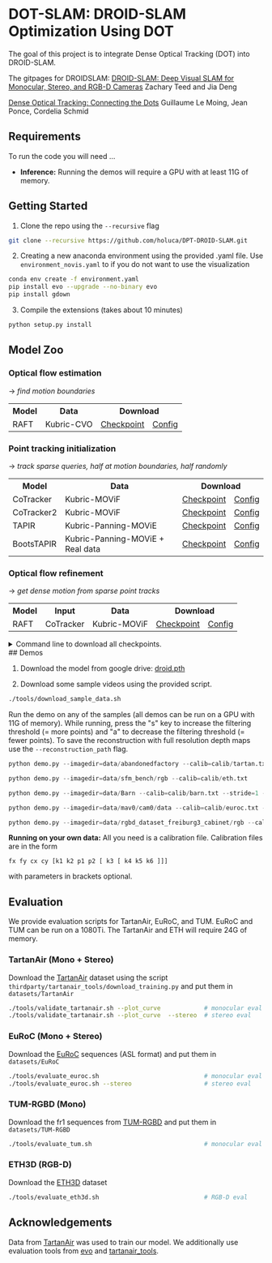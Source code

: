 # DOT-SLAM: DROID-SLAM Optimization Using DOT

The goal of this project is to integrate Dense Optical Tracking (DOT) into DROID-SLAM. 

The gitpages for DROIDSLAM: 
[DROID-SLAM: Deep Visual SLAM for Monocular, Stereo, and RGB-D Cameras](https://arxiv.org/abs/2108.10869](https://github.com/princeton-vl/DROID-SLAM))  
Zachary Teed and Jia Deng

[Dense Optical Tracking: Connecting the Dots](https://github.com/16lemoing/dot)
Guillaume Le Moing, Jean Ponce, Cordelia Schmid


## Requirements

To run the code you will need ...
* **Inference:** Running the demos will require a GPU with at least 11G of memory. 

## Getting Started
1. Clone the repo using the `--recursive` flag
```Bash
git clone --recursive https://github.com/holuca/DPT-DROID-SLAM.git
```

2. Creating a new anaconda environment using the provided .yaml file. Use `environment_novis.yaml` to if you do not want to use the visualization
```Bash
conda env create -f environment.yaml
pip install evo --upgrade --no-binary evo
pip install gdown
```

3. Compile the extensions (takes about 10 minutes)
```Bash
python setup.py install
```


## Model Zoo

### Optical flow estimation
&rarr; *find motion boundaries*

<table>
  <tr>
    <th colspan="1">Model</th>
    <th colspan="1">Data</th>
    <th colspan="2">Download</th>
  </tr>
  <tr>
    <td>RAFT</td>
    <td>Kubric-CVO</td>
    <td><a href="https://huggingface.co/16lemoing/dot/resolve/main/cvo_raft_patch_8.pth">Checkpoint</a></td>
    <td><a href="https://github.com/16lemoing/dot/blob/main/configs/raft_patch_8.json">Config</a></td>
  </tr>
</table>

### Point tracking initialization
&rarr; *track sparse queries, half at motion boundaries, half randomly*

<table>
  <tr>
    <th colspan="1">Model</th>
    <th colspan="1">Data</th>
    <th colspan="2">Download</th>
  </tr>
  <tr>
    <td>CoTracker</td>
    <td>Kubric-MOViF</td>
    <td><a href="https://huggingface.co/16lemoing/dot/resolve/main/movi_f_cotracker_patch_4_wind_8.pth">Checkpoint</a></td>
    <td><a href="https://github.com/16lemoing/dot/blob/main/configs/cotracker_patch_4_wind_8.json">Config</a></td>
  </tr>
  <tr>
    <td>CoTracker2</td>
    <td>Kubric-MOViF</td>
    <td><a href="https://huggingface.co/16lemoing/dot/resolve/main/movi_f_cotracker2_patch_4_wind_8.pth">Checkpoint</a></td>
    <td><a href="https://github.com/16lemoing/dot/blob/main/configs/cotracker2_patch_4_wind_8.json">Config</a></td>
  </tr>
  <tr>
    <td>TAPIR</td>
    <td>Kubric-Panning-MOViE</td>
    <td><a href="https://huggingface.co/16lemoing/dot/resolve/main/panning_movi_e_tapir.pth">Checkpoint</a></td>
    <td><a href="https://github.com/16lemoing/dot/blob/main/configs/tapir.json">Config</a></td>
  </tr>
  <tr>
    <td>BootsTAPIR</td>
    <td>Kubric-Panning-MOViE + Real data</td>
    <td><a href="https://huggingface.co/16lemoing/dot/resolve/main/panning_movi_e_plus_bootstapir.pth">Checkpoint</a></td>
    <td><a href="https://github.com/16lemoing/dot/blob/main/configs/bootstapir.json">Config</a></td>
  </tr>
</table>

### Optical flow refinement
&rarr; *get dense motion from sparse point tracks*

<table>
  <tr>
    <th colspan="1">Model</th>
    <th colspan="1">Input</th>
    <th colspan="1">Data</th>
    <th colspan="2">Download</th>
  </tr>
  <tr>
    <td>RAFT</td>
    <td>CoTracker</td>
    <td>Kubric-MOViF</td>
    <td><a href="https://huggingface.co/16lemoing/dot/resolve/main/movi_f_raft_patch_4_alpha.pth">Checkpoint</a></td>
    <td><a href="https://github.com/16lemoing/dot/blob/main/configs/raft_patch_4_alpha.json">Config</a></td>
  </tr>
</table>

<details>
<summary>Command line to download all checkpoints.</summary>

```
wget -P checkpoints https://huggingface.co/16lemoing/dot/resolve/main/cvo_raft_patch_8.pth
wget -P checkpoints https://huggingface.co/16lemoing/dot/resolve/main/movi_f_raft_patch_4_alpha.pth
wget -P checkpoints https://huggingface.co/16lemoing/dot/resolve/main/movi_f_cotracker_patch_4_wind_8.pth
wget -P checkpoints https://huggingface.co/16lemoing/dot/resolve/main/movi_f_cotracker2_patch_4_wind_8.pth
wget -P checkpoints https://huggingface.co/16lemoing/dot/resolve/main/panning_movi_e_tapir.pth
wget -P checkpoints https://huggingface.co/16lemoing/dot/resolve/main/panning_movi_e_plus_bootstapir.pth
```
</details> 
## Demos

1. Download the model from google drive: [droid.pth](https://drive.google.com/file/d/1PpqVt1H4maBa_GbPJp4NwxRsd9jk-elh/view?usp=sharing)

2. Download some sample videos using the provided script.
```Bash
./tools/download_sample_data.sh
```

Run the demo on any of the samples (all demos can be run on a GPU with 11G of memory). While running, press the "s" key to increase the filtering threshold (= more points) and "a" to decrease the filtering threshold (= fewer points). To save the reconstruction with full resolution depth maps use the `--reconstruction_path` flag.


```Python
python demo.py --imagedir=data/abandonedfactory --calib=calib/tartan.txt --stride=2
```

```Python
python demo.py --imagedir=data/sfm_bench/rgb --calib=calib/eth.txt
```

```Python
python demo.py --imagedir=data/Barn --calib=calib/barn.txt --stride=1 --backend_nms=4
```

```Python
python demo.py --imagedir=data/mav0/cam0/data --calib=calib/euroc.txt --t0=150
```

```Python
python demo.py --imagedir=data/rgbd_dataset_freiburg3_cabinet/rgb --calib=calib/tum3.txt
```


**Running on your own data:** All you need is a calibration file. Calibration files are in the form 
```
fx fy cx cy [k1 k2 p1 p2 [ k3 [ k4 k5 k6 ]]]
```
with parameters in brackets optional.

## Evaluation
We provide evaluation scripts for TartanAir, EuRoC, and TUM. EuRoC and TUM can be run on a 1080Ti. The TartanAir and ETH will require 24G of memory.

### TartanAir (Mono + Stereo)
Download the [TartanAir](https://theairlab.org/tartanair-dataset/) dataset using the script `thirdparty/tartanair_tools/download_training.py` and put them in `datasets/TartanAir`
```Bash
./tools/validate_tartanair.sh --plot_curve            # monocular eval
./tools/validate_tartanair.sh --plot_curve  --stereo  # stereo eval
```

### EuRoC (Mono + Stereo)
Download the [EuRoC](https://projects.asl.ethz.ch/datasets/doku.php?id=kmavvisualinertialdatasets) sequences (ASL format) and put them in `datasets/EuRoC`
```Bash
./tools/evaluate_euroc.sh                             # monocular eval
./tools/evaluate_euroc.sh --stereo                    # stereo eval
```

### TUM-RGBD (Mono)
Download the fr1 sequences from [TUM-RGBD](https://vision.in.tum.de/data/datasets/rgbd-dataset/download) and put them in `datasets/TUM-RGBD`
```Bash
./tools/evaluate_tum.sh                               # monocular eval
```

### ETH3D (RGB-D)
Download the [ETH3D](https://www.eth3d.net/slam_datasets) dataset
```Bash
./tools/evaluate_eth3d.sh                             # RGB-D eval
```






## Acknowledgements
Data from [TartanAir](https://theairlab.org/tartanair-dataset/) was used to train our model. We additionally use evaluation tools from [evo](https://github.com/MichaelGrupp/evo) and [tartanair_tools](https://github.com/castacks/tartanair_tools).
